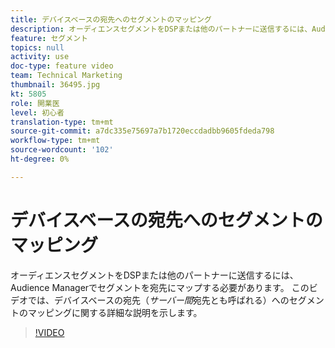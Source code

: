 ```yaml
---
title: デバイスベースの宛先へのセグメントのマッピング
description: オーディエンスセグメントをDSPまたは他のパートナーに送信するには、Audience Managerでセグメントを宛先にマップする必要があります。 このビデオでは、セグメントのマッピングを、「サーバー間」の宛先とも呼ばれる、デバイスベースの宛先に行う手順を説明します。
feature: セグメント
topics: null
activity: use
doc-type: feature video
team: Technical Marketing
thumbnail: 36495.jpg
kt: 5805
role: 開業医
level: 初心者
translation-type: tm+mt
source-git-commit: a7dc335e75697a7b1720eccdadbb9605fdeda798
workflow-type: tm+mt
source-wordcount: '102'
ht-degree: 0%

---
```



# デバイスベースの宛先へのセグメントのマッピング

オーディエンスセグメントをDSPまたは他のパートナーに送信するには、Audience Managerでセグメントを宛先にマップする必要があります。 このビデオでは、デバイスベースの宛先（_サーバー間_&#x200B;宛先とも呼ばれる）へのセグメントのマッピングに関する詳細な説明を示します。

>[!VIDEO](https://video.tv.adobe.com/v/36495/?quality=12&learn=on)
